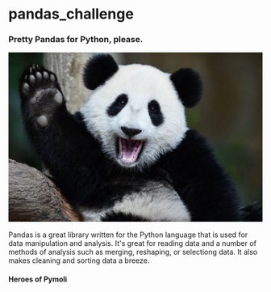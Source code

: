 # pandas_challenge
### Pretty Pandas for Python, please.

![panda](pandas.jpeg)

Pandas is a great library written for the Python language that is used for data manipulation and analysis. It's great for reading data and a number of methods of analysis such as merging, reshaping, or selectiong data. It also makes cleaning and sorting data a breeze.

#### Heroes of Pymoli



